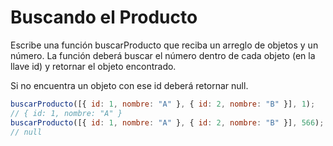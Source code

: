 # Buscando el Producto

Escribe una función buscarProducto que reciba un arreglo de objetos y un número. La función deberá buscar el número dentro de cada objeto (en la llave id) y retornar el objeto encontrado.

Si no encuentra un objeto con ese id deberá retornar null.

```javascript
buscarProducto([{ id: 1, nombre: "A" }, { id: 2, nombre: "B" }], 1);
// { id: 1, nombre: "A" }
buscarProducto([{ id: 1, nombre: "A" }, { id: 2, nombre: "B" }], 566);
// null
```

